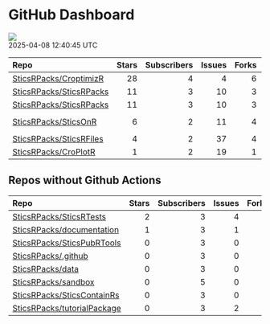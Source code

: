 GitHub Dashboard
================

![](https://github.com/SticsRPacks/status/workflows/Render%20Status/badge.svg)  
2025-04-08 12:40:45 UTC

| Repo                                                                  | Stars | Subscribers | Issues | Forks | Status                                                                                                                                                                                                                                                                                                                                                                                                                                                         | Commit                                                                                                                                                                     |
|:----------------------------------------------------------------------|------:|------------:|-------:|------:|:---------------------------------------------------------------------------------------------------------------------------------------------------------------------------------------------------------------------------------------------------------------------------------------------------------------------------------------------------------------------------------------------------------------------------------------------------------------|:---------------------------------------------------------------------------------------------------------------------------------------------------------------------------|
| [SticsRPacks/CroptimizR](https://github.com/SticsRPacks/CroptimizR)   |    28 |           4 |      4 |     6 | [![](https://github.com/SticsRPacks/CroptimizR/workflows/R-CMD-check/badge.svg)](https://github.com/SticsRPacks/CroptimizR/actions/runs/13996786324)                                                                                                                                                                                                                                                                                                           | <a href="https://github.com/SticsRPacks/CroptimizR/commit/728c1affc75cef4066f5844f9e81d6608a66dde4" title="Added post-treatment of results for multi-step case">728c1a</a> |
| [SticsRPacks/SticsRPacks](https://github.com/SticsRPacks/SticsRPacks) |    11 |           3 |     10 |     3 | [![](https://github.com/SticsRPacks/SticsRPacks/workflows/.github/workflows/dependabot.yml/badge.svg)](https://github.com/SticsRPacks/SticsRPacks/actions/runs/12280022686)                                                                                                                                                                                                                                                                                    | <a href="https://github.com/SticsRPacks/SticsRPacks/commit/02682c83bc6ed7f9b6f980ed166010998dfbb3f7" title="Create dependabot.yml">02682c</a>                              |
| [SticsRPacks/SticsRPacks](https://github.com/SticsRPacks/SticsRPacks) |    11 |           3 |     10 |     3 | [![](https://github.com/SticsRPacks/SticsRPacks/workflows/R-CMD-check/badge.svg)](https://github.com/SticsRPacks/SticsRPacks/actions/runs/13972163149)                                                                                                                                                                                                                                                                                                         | <a href="https://github.com/SticsRPacks/SticsRPacks/commit/de7b91b9c51775b024e56240cf74b4cf0fc88ef0" title="Merge pull request #55 from SticsRPacks/fix-README">de7b91</a> |
| [SticsRPacks/SticsOnR](https://github.com/SticsRPacks/SticsOnR)       |     6 |           2 |     11 |     4 | [![](https://github.com/SticsRPacks/SticsOnR/workflows/R-CMD-check/badge.svg)](https://github.com/SticsRPacks/SticsOnR/actions/runs/13966232019) [![](https://github.com/SticsRPacks/SticsOnR/workflows/test-coverage/badge.svg)](https://github.com/SticsRPacks/SticsOnR/actions/runs/13966129755) [![](https://github.com/SticsRPacks/SticsOnR/workflows/Update%20CITATION.cff/badge.svg)](https://github.com/SticsRPacks/SticsOnR/actions/runs/13966232021) | <a href="https://github.com/SticsRPacks/SticsOnR/commit/126df8c26a3194a81deb57822cc481c07b660763" title="changes from the last release (#50)">126df8</a>                   |
| [SticsRPacks/SticsRFiles](https://github.com/SticsRPacks/SticsRFiles) |     4 |           2 |     37 |     4 | [![](https://github.com/SticsRPacks/SticsRFiles/workflows/test-coverage/badge.svg)](https://github.com/SticsRPacks/SticsRFiles/actions/runs/13649975666) [![](https://github.com/SticsRPacks/SticsRFiles/workflows/Update%20CITATION.cff/badge.svg)](https://github.com/SticsRPacks/SticsRFiles/actions/runs/13649975656)                                                                                                                                      | <a href="https://github.com/SticsRPacks/SticsRFiles/commit/f3b6980546f9bf5c8e22d5883e4251bb9d71753e" title="Merge branch 'main' into add/xml-upgrades/v11">f3b698</a>      |
| [SticsRPacks/CroPlotR](https://github.com/SticsRPacks/CroPlotR)       |     1 |           2 |     19 |     1 | [![](https://github.com/SticsRPacks/CroPlotR/workflows/Update%20CITATION.cff/badge.svg)](https://github.com/SticsRPacks/CroPlotR/actions/runs/8970280333)                                                                                                                                                                                                                                                                                                      | <a href="https://github.com/SticsRPacks/CroPlotR/commit/e804e766886e4bbf7518a3c137882c4bd834cbec" title="Up documentation">e804e7</a>                                      |

## Repos without Github Actions

| Repo                                                                          | Stars | Subscribers | Issues | Forks |
|:------------------------------------------------------------------------------|------:|------------:|-------:|------:|
| [SticsRPacks/SticsRTests](https://github.com/SticsRPacks/SticsRTests)         |     2 |           3 |      4 |     1 |
| [SticsRPacks/documentation](https://github.com/SticsRPacks/documentation)     |     1 |           3 |      1 |     0 |
| [SticsRPacks/SticsPubRTools](https://github.com/SticsRPacks/SticsPubRTools)   |     0 |           3 |      0 |     0 |
| [SticsRPacks/.github](https://github.com/SticsRPacks/.github)                 |     0 |           3 |      0 |     0 |
| [SticsRPacks/data](https://github.com/SticsRPacks/data)                       |     0 |           3 |      0 |     0 |
| [SticsRPacks/sandbox](https://github.com/SticsRPacks/sandbox)                 |     0 |           5 |      0 |     0 |
| [SticsRPacks/SticsContainRs](https://github.com/SticsRPacks/SticsContainRs)   |     0 |           3 |      0 |     0 |
| [SticsRPacks/tutorialPackage](https://github.com/SticsRPacks/tutorialPackage) |     0 |           3 |      2 |     0 |
